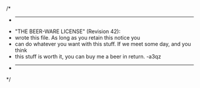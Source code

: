 /*
 * ----------------------------------------------------------------------------
 * "THE BEER-WARE LICENSE" (Revision 42):
 * <a3qz> wrote this file.  As long as you retain this notice you
 * can do whatever you want with this stuff. If we meet some day, and you think
 * this stuff is worth it, you can buy me a beer in return.   -a3qz
 * ----------------------------------------------------------------------------
 */
